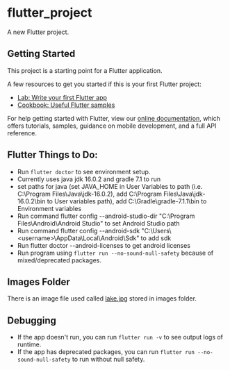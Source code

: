 # flutter_project

A new Flutter project.

## Getting Started

This project is a starting point for a Flutter application.

A few resources to get you started if this is your first Flutter project:

- [Lab: Write your first Flutter app](https://flutter.dev/docs/get-started/codelab)
- [Cookbook: Useful Flutter samples](https://flutter.dev/docs/cookbook)

For help getting started with Flutter, view our
[online documentation](https://flutter.dev/docs), which offers tutorials,
samples, guidance on mobile development, and a full API reference.

## Flutter Things to Do:

- Run ```flutter doctor``` to see environment setup.
- Currently uses java jdk 16.0.2 and gradle 7.1 to run
- set paths for java (set JAVA_HOME in User Variables to path (i.e. C:\Program Files\Java\jdk-16.0.2), add C:\Program Files\Java\jdk-16.0.2\bin to User variables path), add C:\Gradle\gradle-7.1.1\bin to Environment variables
- Run command flutter config --android-studio-dir "C:\Program Files\Android\Android Studio" to set Android Studio path
- Run command flutter config --android-sdk "C:\Users\\\<username>\AppData\Local\Android\Sdk" to add sdk
- Run flutter doctor --android-licenses to get android licenses
- Run program using ```flutter run --no-sound-null-safety``` because of mixed/deprecated packages.

## Images Folder

There is an image file used called [lake.jpg](https://images.unsplash.com/photo-1471115853179-bb1d604434e0?dpr=1&auto=format&fit=crop&w=767&h=583&q=80&cs=tinysrgb&crop=)
 stored in images folder.

## Debugging

- If the app doesn't run, you can run ```flutter run -v``` to see output logs of runtime.
- If the app has deprecated packages, you can run ```flutter run --no-sound-null-safety``` to run without null safety.


